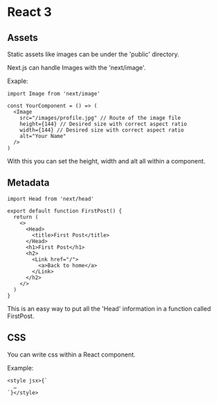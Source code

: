 # React 3

## Assets

Static assets like images can be under the 'public' directory.

Next.js can handle Images with the 'next/image'.

Exaple:
```
import Image from 'next/image'

const YourComponent = () => (
  <Image
    src="/images/profile.jpg" // Route of the image file
    height={144} // Desired size with correct aspect ratio
    width={144} // Desired size with correct aspect ratio
    alt="Your Name"
  />
)
```

With this you can set the height, width and alt all within a component.

## Metadata

```
import Head from 'next/head'

export default function FirstPost() {
  return (
    <>
      <Head>
        <title>First Post</title>
      </Head>
      <h1>First Post</h1>
      <h2>
        <Link href="/">
          <a>Back to home</a>
        </Link>
      </h2>
    </>
  )
}
```

This is an easy way to put all the 'Head' information in a function called FirstPost.

## CSS

You can write css within a React component.

Example:
```
<style jsx>{`
  …
`}</style>
```

